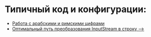 # Типичный код и конфигурации:

+ [Работа с арабскими и римскими цифрами](arabicAndRoman.md)
+ [Оптимальный путь преобразования InputStream в строку -->](https://habr.com/ru/company/luxoft/blog/278233/)
